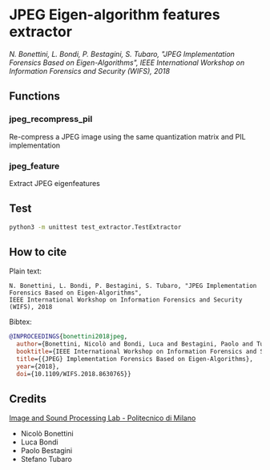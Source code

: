 # JPEG Eigen-algorithm features extractor
*N. Bonettini, L. Bondi, P. Bestagini, S. Tubaro,
"JPEG Implementation Forensics Based on Eigen-Algorithms",
IEEE International Workshop on Information Forensics and Security (WIFS),
2018*

## Functions

### jpeg_recompress_pil
Re-compress a JPEG image using the same quantization matrix and PIL implementation

### jpeg_feature
Extract JPEG eigenfeatures

## Test
```bash
python3 -m unittest test_extractor.TestExtractor
```

## How to cite
Plain text:
```
N. Bonettini, L. Bondi, P. Bestagini, S. Tubaro, "JPEG Implementation Forensics Based on Eigen-Algorithms",
IEEE International Workshop on Information Forensics and Security (WIFS), 2018
```

Bibtex:
```bibtex
@INPROCEEDINGS{bonettini2018jpeg,
  author={Bonettini, Nicolò and Bondi, Luca and Bestagini, Paolo and Tubaro, Stefano},
  booktitle={IEEE International Workshop on Information Forensics and Security (WIFS)}, 
  title={{JPEG} Implementation Forensics Based on Eigen-Algorithms}, 
  year={2018},
  doi={10.1109/WIFS.2018.8630765}}
```

## Credits
[Image and Sound Processing Lab - Politecnico di Milano](http://ispl.deib.polimi.it/)
- Nicolò Bonettini
- Luca Bondi
- Paolo Bestagini
- Stefano Tubaro
